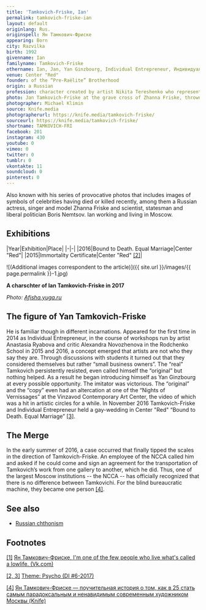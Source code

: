 ```yaml
---
title: 'Tamkovich-Friske, Ian'
permalink: tamkovich-friske-ian
layout: default
originlang: Rus.
originspell: Ян Тамкович-Фриске
appearing: Born
city: Razvilka
birth: 1992
givenname: Ian
familyname: Tamkovich-Friske
othername: Ian, Jan, Yan Ginzbourg, Individual Entrepreneur, Индивидуальный предприниматель, Nikita Tereshenko
venue: Center "Red"
founder: of the “Pre-Raëlite” Brotherhood
origin: a Russian
profession: character created by artist Nikita Tereshenko who represent himself as "one of the few people who live what's called a lowlife"
photo: Jan Tamkovich-Friske at the grave cross of Zhanna Friske, thrown into the dustbin
photographer: Michael Klimin
source: Knife.media
photographerurl: https://knife.media/tamkovich-friske/
sourceurl: https://knife.media/tamkovich-friske/
shortname: TAMKOVICH-FRI
facebook: 201
instagram: 430
youtube: 0
vimeo: 0
twitter: 0
tumblr: 0
vkontakte: 11
soundcloud: 0
pinterest: 0
---
```


Also known with his series of provocative photos that includes images of symbols of celebrities having died or killed recently, among them a Russian actress, singer and model Zhanna Friske and scientist, statesman and liberal politician Boris Nemtsov. Ian working and living in Moscow.

## Exhibitions

|Year|Exhibition|Place|
|-|-|
|2016|Bound to Death. Equal Marriage|Center "Red"|
|2015|Immortality Certificate|Center "Red" <span id="a2">[\[2\]](#f2)</span>|


![(Additional images correspondent to the article)]({{ site.url }}/images/{{ page.permalink }}-1.jpg)

**A charschter of Ian Tamkovich-Friske in 2017**

*Photo: [Afisha.yuga.ru](Afisha.yuga.ru)*


## The figure of Yan Tamkovich-Friske

He is familiar though in different incarnations. Appeared for the first time in 2014 as Individual Entrepreneur, in the course of workshops run by artist Anastasia Ryabova and critic Alexandra Novozhenova in the Rodchenko School in 2015 and 2016, a concept emerged that artists are not who they say they are. Through discussions with students it turned out that they considered themselves but rather “small business owners”.
The “real” Tamkovich persistently resisted, even called himself the “original” but nothing helped. As a result he began introducing himself as Yan Ginzbourg at every possible opportunity. The imitator was victorious. The “original” and the “copy” even had an altercation at one of the “Nights of Vernissages” at the Vinzavod Contemporary Art Center, the video of which was a hit in artistic circles for a while. In November 2016 Tamkovich-Friske and Individual Entrepreneur held a gay-wedding in Center "Red" “Bound to Death. Equal Marriage” <span id="a2">[\[3\]](#f2)</span>.


## The Merge

In the early summer of 2016, a case occurred that finally tipped the scales in the direction of Tamkovich-Friske. An employee of the NCCA called him and asked if he could come and sign an agreement for the transportation of Tamkovich’s work from one gallery to another, which he did. Thus, one of the largest Moscow institutions -- the NCCA -- has officially recognized that there is no difference between Tamkovichi. For the blind bureaucratic machine, they became one person <span id="a4">[\[4\]](#f4)</span>.

## See also

+ [Russian сhthonism](russian-chthonism)

## Footnotes

[[1]](#a1) <span id="f1"></span> [Ян Тамкович-Фриске, I'm one of the few people who live what's called a lowlife. (Vk.com)](https://vk.com/my.darkest.light.will.shine)

[[2, 3]](#a2) <span id="f2"></span> [Theme: Psycho (DI #6-2017)](http://di.mmoma.ru/news?mid=3096&id=1335)

[[4]](#a4) <span id="f4"></span> [Ян Тамкович-Фриске — поучительная история о том, как в 25 стать самым парадоксальным и ненавидимым современным художником Москвы  (Knife)](https://knife.media/tamkovich-friske/)
